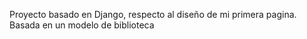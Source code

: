 Proyecto basado en Django, respecto al diseño de mi primera pagina. Basada en un modelo de biblioteca
